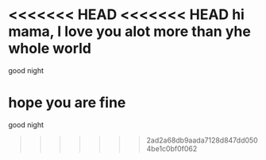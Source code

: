 <<<<<<< HEAD
<<<<<<< HEAD
hi mama, I love you alot more than yhe whole world
=======
good night

hope you are fine
=======
good night
>>>>>>> 2ad2a68db9aada7128d847dd0504be1c0bf0f062
